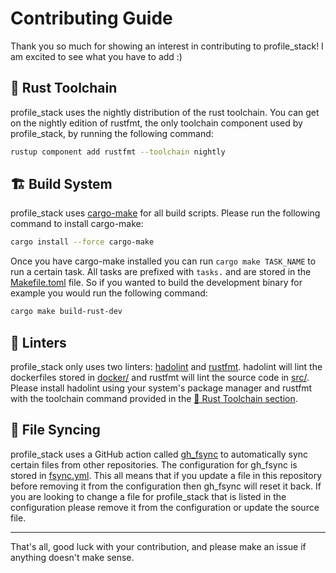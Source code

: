 # Contributing Guide

Thank you so much for showing an interest in contributing to profile_stack! I am excited to see what you have to add :)

## 🦀 Rust Toolchain

profile_stack uses the nightly distribution of the rust toolchain. You can get on the nightly edition of rustfmt, the only toolchain component used by profile_stack, by running the following command:

```bash
rustup component add rustfmt --toolchain nightly
```

## 🏗️ Build System

profile_stack uses [cargo-make](https://github.com/sagiegurari/cargo-make) for all build scripts. Please run the following command to install cargo-make:

```bash
cargo install --force cargo-make
```

Once you have cargo-make installed you can run `cargo make TASK_NAME` to run a certain task. All tasks are prefixed with `tasks.` and are stored in the [Makefile.toml](Makefile.toml) file. So if you wanted to build the development binary for example you would run the following command:

```bash
cargo make build-rust-dev
```

## 🧪 Linters

profile_stack only uses two linters: [hadolint](https://github.com/hadolint/hadolint) and [rustfmt](https://github.com/rust-lang/rustfmt). hadolint will lint the dockerfiles stored in [docker/](docker/) and rustfmt will lint the source code in [src/](src/). Please install hadolint using your system's package manager and rustfmt with the toolchain command provided in the [🦀 Rust Toolchain section](#-rust-toolchain).

## 🔄 File Syncing

profile_stack uses a GitHub action called [gh_fsync](https://github.com/Matt-Gleich/gh_fsync) to automatically sync certain files from other repositories. The configuration for gh_fsync is stored in [fsync.yml](fsync.yml). This all means that if you update a file in this repository before removing it from the configuration then gh_fsync will reset it back. If you are looking to change a file for profile_stack that is listed in the configuration please remove it from the configuration or update the source file.

---

That's all, good luck with your contribution, and please make an issue if anything doesn't make sense.
